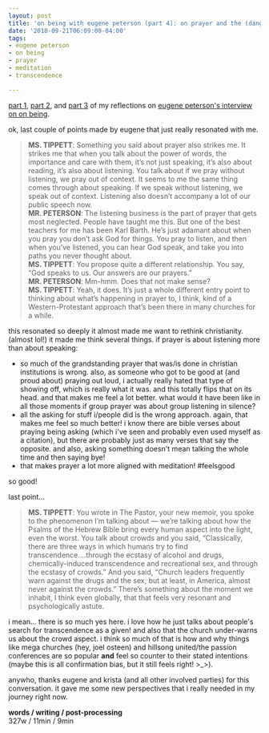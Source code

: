 ```yaml
---
layout: post
title: 'on being with eugene peterson (part 4): on prayer and the (dangerous) search for transcendence'
date: '2018-09-21T06:09:00-04:00'
tags:
- eugene peterson
- on being
- prayer
- meditation
- transcendence

--- 
```


<p class="message"><a href="{{ site.baseurl }}2018/09/17/eugene-peterson-part-1/">part 1</a>, <a href="{{ site.baseurl }}2018/09/19/eugene-peterson-part-2/">part 2</a>, and <a href="{{ site.baseurl }}2018/09/20/eugene-peterson-part-3/">part 3</a> of my reflections on <a href="https://onbeing.org/programs/eugene-peterson-the-bible-poetry-and-active-imagination-aug2018/">eugene peterson's interview on on being</a>.</p>

ok, last couple of points made by eugene that just really resonated with me. 

> **MS. TIPPETT**: Something you said about prayer also strikes me. It strikes me that when you talk about the power of words, the importance and care with them, it’s not just speaking, it’s also about reading, it’s also about listening. You talk about if we pray without listening, we pray out of context. It seems to me the same thing comes through about speaking. If we speak without listening, we speak out of context. Listening also doesn’t accompany a lot of our public speech now.  
> **MR. PETERSON**: The listening business is the part of prayer that gets most neglected. People have taught me this. But one of the best teachers for me has been Karl Barth. He’s just adamant about when you pray you don’t ask God for things. You pray to listen, and then when you’ve listened, you can hear God speak, and take you into paths you never thought about.  
> **MS. TIPPETT**: You propose quite a different relationship. You say, “God speaks to us. Our answers are our prayers.”  
> **MR. PETERSON**: Mm-hmm. Does that not make sense?  
> **MS. TIPPETT**: Yeah, it does. It’s just a whole different entry point to thinking about what’s happening in prayer to, I think, kind of a Western-Protestant approach that’s been there in many churches for a while.

this resonated so deeply it almost made me want to rethink christianity. (almost lol!) it made me think several things. if prayer is about listening more than about speaking:

* so much of the grandstanding prayer that was/is done in christian institutions is wrong. also, as someone who got to be good at (and proud about) praying out loud, i actually really hated that type of showing off, which is really what it was. and this totally flips that on its head. and that makes me feel a lot better. what would it have been like in all those moments if group prayer was about group listening in silence?
* all the asking for stuff i/people did is the wrong approach. again, that makes me feel so much better! i know there are bible verses about praying being asking (which i've seen and probably even used myself as a citation), but there are probably just as many verses that say the opposite. and also, asking something doesn't mean talking the whole time and then saying bye! 
* that makes prayer a lot more aligned with meditation! #feelsgood 

so good!

last point...

> **MS. TIPPETT**: You wrote in The Pastor, your new memoir, you spoke to the phenomenon I’m talking about — we’re talking about how the Psalms of the Hebrew Bible bring every human aspect into the light, even the worst. You talk about crowds and you said, “Classically, there are three ways in which humans try to find transcendence….through the ecstasy of alcohol and drugs, chemically-induced transcendence and recreational sex, and through the ecstasy of crowds.” And you said, “Church leaders frequently warn against the drugs and the sex, but at least, in America, almost never against the crowds.” There’s something about the moment we inhabit, I think even globally, that that feels very resonant and psychologically astute.



i mean... there is so much yes here. i love how he just talks about people's search for transcendence as a given! and also that the church under-warns us about the crowd aspect. i think so much of that is how and why things like mega churches (hey, joel osteen) and hillsong united/the passion conferences are so popular **and** feel so counter to their stated intentions (maybe this is all confirmation bias, but it still feels right! >_>). 



anywho, thanks eugene and krista (and all other involved parties) for this conversation. it gave me some new perspectives that i really needed in my journey right now. 

<!-- hyperlink bank -->
[eugene]: https://onbeing.org/programs/eugene-peterson-the-bible-poetry-and-active-imagination-aug2018/

<!-- &#042; = asterisk -->
<!-- &#039; = single quote '-->


**words / writing / post-processing**  
327w / 11min / 9min